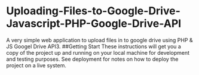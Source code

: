 # Uploading-Files-to-Google-Drive-Javascript-PHP-Google-Drive-API
A very simple web application to upload files in to google drive using PHP &amp; JS Googel Drive API3.
##Getting Start
These instructions will get you a copy of the project up and running on your local machine for development and testing purposes. See deployment for notes on how to deploy the project on a live system.

